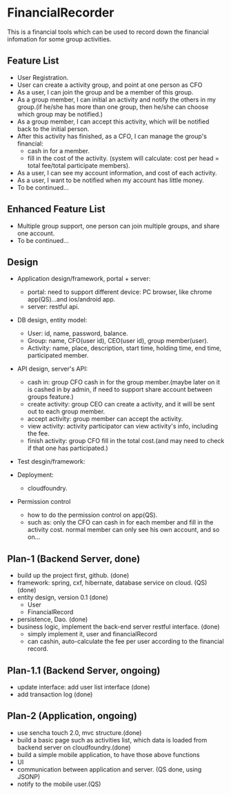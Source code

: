 FinancialRecorder
=================
This is a financial tools which can be used to record down the financial infomation for some group activities.

Feature List
---------------------------------------------
- User Registration.
- User can create a activity group, and point at one person as CFO
- As a user, I can join the group and be a member of this group.
- As a group member, I can initial an activity and notify the others in my group.(if he/she has more than one group, then he/she can choose which group may be notified.)
- As a group member, I can accept this activity, which will be notified back to the initial person.
- After this activity has finished, as a CFO, I can manage the group's financial:
	- cash in for a member.
	- fill in the cost of the activity. (system will calculate: cost per head = total fee/total participate members). 
- As a user, I can see my account information, and cost of each activity.
- As a user, I want to be notified when my account has little money.
- To be continued...

Enhanced Feature List
---------------------------------------------
- Multiple group support, one person can join multiple groups, and share one account.
- To be continued...


Design
---------------------------------------------
- Application design/framework, portal + server:
	- portal: need to support different device: PC browser, like chrome app(QS)...and ios/android app.
	- server: restful api.
- DB design, entity model:
	- User: id, name, password, balance.
	- Group: name, CFO(user id), CEO(user id), group member(user).
	- Activity: name, place, description, start time, holding time, end time, participated member.
- API design, server's API:
    - cash in: group CFO cash in for the group member.(maybe later on it is cashed in by admin, if need to support share account between           groups feature.)
    - create activity: group CEO can create a activity, and it will be sent out to each group member.
    - accept activity: group member can accept the activity.
    - view activity: activity participator can view activity's info, including the fee.
    - finish activity: group CFO fill in the total cost.(and may need to check if that one has participated.)
- Test desgin/framework:    

- Deployment:
	- cloudfoundry.         
- Permission control
	- how to do the permission control on app(QS).
    - such as: only the CFO can cash in for each member and fill in the activity cost. normal member can only see his own account, and so on...


Plan-1 (Backend Server, done)
---------------------------------------------
- build up the project first, github. (done)
- framework: spring, cxf, hibernate, database service on cloud. (QS) (done)
- entity design, version 0.1 (done)
    - User
    - FinancialRecord
- persistence, Dao. (done)
- business logic, implement the back-end server restful interface. (done)
    - simply implement it, user and financialRecord
    - can cashin, auto-calculate the fee per user according to the financial record.

Plan-1.1 (Backend Server, ongoing)
-----------------------------------------------------
- update interface: add user list interface (done)
- add transaction log (done)


Plan-2 (Application, ongoing)
-------------------------------
- use sencha touch 2.0, mvc structure.(done)
- build a basic page such as activities list, which data is loaded from backend server on cloudfoundry.(done)
- build a simple mobile application, to have those above functions
- UI
- communication between application and server. (QS done, using JSONP)
- notify to the mobile user.(QS)



